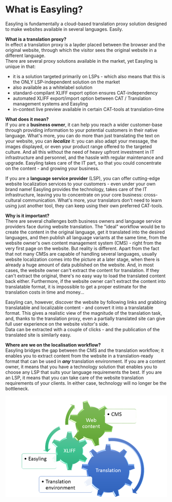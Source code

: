 # What is Easyling?

Easyling is fundamentally a cloud-based translation proxy solution designed to make websites available in several languages. Easily.

**What is a translation proxy?**<br>
In effect a translation proxy is a layder placed between the browser and the original website, through which the visitor sees the original website in a different language.<br>
There are several proxy solutions available in the market, yet Easyling is unique in that:
- it is a solution targeted primarily on LSPs - which also means that this is the ONLY LSP-independent solution on the market
- also available as a whitelabel solution
- standard-compilant XLIFF export option ensures CAT-independency
- automated XLIFF export/import option between CAT / Translation management systems and Easyling
- in-context live preview available in certain CAT-tools at translation-time

**What does it mean?**<br>
If you are a **business owner**, it can help you reach a wider customer-base through providing information to your potential customers in their native language. What's more, you can do more than just translating the text on your website, you can ***localize*** it: you can also adapt your message, the images displayed, or even your product range offered to the targeted culture. And all this without the need of heavy upfront investment in IT infrastructure and personnel, and the hassle with regular maintenance and upgrade. Easyling takes care of the IT part, so that you could concentrate on the content - and growing your business.  

If you are a **language service provider** (LSP), you can offer cutting-edge website localization services to your customers - even under your own brand name! Easyling provides the technology, takes care of the IT infrastructure, leaving you to concentrate on your core business: cross-cultural communication. What's more, your translators don't need to learn using just another tool, they can keep using their own preferred CAT-tools.

**Why is it important?**<br>
There are several challenges both business owners and language service providers face during website translation. The "ideal" workflow would be to create the  content in the original language, get it translated into the desired languages, and then publish all language variants at the same time, from the website owner's own content management system (CMS) - right from the very first page on the website. But reality is different. Apart from the fact that not many CMSs are capable of handling several languages, usually website localization comes into the picture at a later stage, when there is already a huge amount of data published on the website. And, in most cases, the website owner can't extract the content for translation. If they can't extract the original, there's no easy way to load the translated content back either. Furthermore, if the website owner can't extract the content into translatable format, it is impossible to get a proper estimate for the translation costs in time and money...

Easyling can, however, discover the website by following links and grabbing translatable and localizable content - and convert it into a translatable format. This gives a realistic view of the magnitude of the translation task, and, thanks to the translation proxy, even a partially translated site can give full user experience on the website visitor's side.  
Data can be extracted with a couple of clicks - and the publication of the translated site is similarly easy.

**Where are we on the localisation workflow?**<br>
Easyling bridges the gap between the CMS and the translation workflow; it enables you to extract content from the website in a translation-ready format that can be used  in ***any*** translation environment. 
If you are a content owner, it means that you have a technology solution that enables you to choose any LSP that suits your language requirements the best.
If you are an LSP, it means that you can take care of the website translation requirements of your clients.
In either case, technology will no longer be the bottleneck.

![Workflow](/img/Easyling-workflow.png)  



